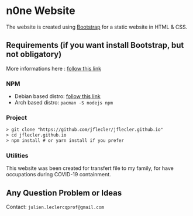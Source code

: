 # n0ne Website

The website is created using [Bootstrap](https://getbootstrap.com/docs/4.4/getting-started/introduction/) for a static website in HTML & CSS.

## Requirements (if you want install Bootstrap, but not obligatory)

More informations here : [follow this link](https://getbootstrap.com/docs/4.4/getting-started/download/)

### NPM

- Debian based distro: [follow this link](https://github.com/nodesource/distributions/blob/master/README.md "nodejs on Github")
- Arch based distro: `pacman -S nodejs npm`

### Project

```txt
> git clone "https://github.com/jflecler/jflecler.github.io"
> cd jflecler.github.io
> npm install # or yarn install if you prefer
```

### Utilities

This website was been created for transfert file to my family, for have occupations during COVID-19 containment.

## Any Question Problem or Ideas

Contact: `julien.leclercqprof@gmail.com`
